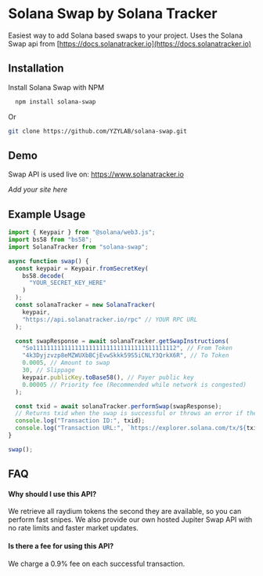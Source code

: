 
# Solana Swap by Solana Tracker

Easiest way to add Solana based swaps to your project.
Uses the Solana Swap api from [https://docs.solanatracker.io](https://docs.solanatracker.io)

## Installation

Install Solana Swap with NPM

```bash
  npm install solana-swap
```
Or 
```bash
git clone https://github.com/YZYLAB/solana-swap.git
```



## Demo

Swap API is used live on:
https://www.solanatracker.io

*Add your site here*


## Example Usage

```javascript
import { Keypair } from "@solana/web3.js";
import bs58 from "bs58";
import SolanaTracker from "solana-swap";

async function swap() {
  const keypair = Keypair.fromSecretKey(
    bs58.decode(
      "YOUR_SECRET_KEY_HERE"
    )
  );
  const solanaTracker = new SolanaTracker(
    keypair,
    "https://api.solanatracker.io/rpc" // YOUR RPC URL
  );

  const swapResponse = await solanaTracker.getSwapInstructions(
    "So11111111111111111111111111111111111111112", // From Token
    "4k3Dyjzvzp8eMZWUXbBCjEvwSkkk59S5iCNLY3QrkX6R", // To Token
    0.0005, // Amount to swap
    30, // Slippage
    keypair.publicKey.toBase58(), // Payer public key
    0.00005 // Priority fee (Recommended while network is congested)
  ); 

  const txid = await solanaTracker.performSwap(swapResponse);
  // Returns txid when the swap is successful or throws an error if the swap fails
  console.log("Transaction ID:", txid);
  console.log("Transaction URL:", `https://explorer.solana.com/tx/${txid}`);
}

swap();
```



## FAQ

#### Why should I use this API?

We retrieve all raydium tokens the second they are available, so you can perform fast snipes.
We also provide our own hosted Jupiter Swap API with no rate limits and faster market updates.

#### Is there a fee for using this API?

We charge a 0.9% fee on each successful transaction.
